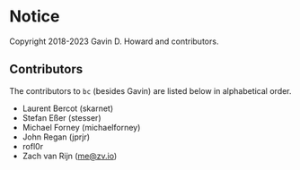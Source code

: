 # Notice

Copyright 2018-2023 Gavin D. Howard and contributors.

## Contributors

The contributors to `bc` (besides Gavin) are listed below in alphabetical order.

* Laurent Bercot (skarnet)
* Stefan Eßer (stesser)
* Michael Forney (michaelforney)
* John Regan (jprjr)
* rofl0r
* Zach van Rijn (me@zv.io)

